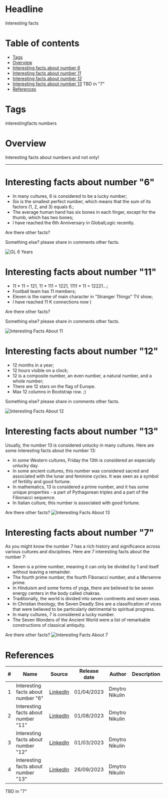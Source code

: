 # Headline
Interesting facts
 
# Table of contents
- [Tags](./InterestingFacts.md#tags)
- [Overview](./InterestingFacts.md#overview)
- [Interesting facts about number *6*](./InterestingFacts.md#interesting-facts-about-number-6)
- [Interesting facts about number *11*](./InterestingFacts.md#interesting-facts-about-number-11)
- [Interesting facts about number *12*](./InterestingFacts.md#interesting-facts-about-number-12)
- [Interesting facts about number *13*](./InterestingFacts.md#interesting-facts-about-number-13)
TBD in "7"
- [References](./InterestingFacts.md#references)

# Tags
interestingfacts numbers

# Overview
Interesting facts about numbers and not only!

---

# Interesting facts about number "6"

- In many cultures, 6 is considered to be a lucky number;
- Six is the smallest perfect number, which means that the sum of its factors (1, 2, and 3) equals 6.;
- The average human hand has six bones in each finger, except for the thumb, which has two bones;
- I have reached the 6th Anniversary in GlobalLogic recently.

Are there other facts?

Something else? please share in comments other facts.

<img src="./Images/GL6Years.png" alt="GL 6 Years" />

# Interesting facts about number "11"

- 11 * 11 = 121, 11 * 111 = 1221, 1111 * 11 = 12221...;
- Football team has 11 members;
- Eleven is the name of main character in "Stranger Things" TV show;
- I have reached 11 K connections now )

Are there other facts?

Something else? please share in comments other facts.

<img src="./Images/InterestingFactsAbout11.jpg" alt="Interesting Facts About 11" />

# Interesting facts about number "12"

- 12 months in a year;
- 12 hours visible on a clock;
- 12 is a composite number, an even number, a natural number, and a whole number;
- There are 12 stars on the flag of Europe.
- Max 12 columns in Bootstrap row. ;)

Something else? please share in comments other facts.

<img src="./Images/InterestingFactsAbout12.jpg" alt="Interesting Facts About 12" />

# Interesting facts about number "13"
Usually, the number 13 is considered unlucky in many cultures.
Here are some interesting facts about the number 13:
- In some Western cultures, Friday the 13th is considered an especially unlucky day.
- In some ancient cultures, this number was considered sacred and associated with the lunar and feminine cycles. It was seen as a symbol of fertility and good fortune.
- In mathematics, 13 is considered a prime number, and it has some unique properties - a part of Pythagorean triples and a part of the Fibonacci sequence.
- In Italian culture, this number is associated with good fortune.

Are there other facts?
<img src="./Images/InterestingFactsAbout13.jpg" alt="Interesting Facts About 13" />


# Interesting facts about number "7"

As you might know the number 7 has a rich history and significance across various cultures and disciplines.
Here are 7 interesting facts about the number 7:

- Seven is a prime number, meaning it can only be divided by 1 and itself without leaving a remainder.
- The fourth prime number, the fourth Fibonacci number, and a Mersenne prime.
- In Hinduism and some forms of yoga, there are believed to be seven energy centers in the body called chakras.
- Traditionally, the world is divided into seven continents and seven seas.
- In Christian theology, the Seven Deadly Sins are a classification of vices that were believed to be particularly detrimental to spiritual progress.
- In many cultures, 7 is considered a lucky number.
- The Seven Wonders of the Ancient World were a list of remarkable constructions of classical antiquity.

Are there other facts?
<img src="./Images/InterestingFactsAbout7.png" alt="Interesting Facts About 7" />

# References
| # | Name                 | Source                | Release date           |  Author                 | Description   |
| - | ---------------------|---------------------- |----------------------- | ----------------------- |:-------------:|
| 1 | Interesting facts about number "6"| [LinkedIn](https://www.linkedin.com/posts/dimanikulin_interestingfacts-numbers-globallogic-activity-7051457743555104769-pDkY?utm_source=share&utm_medium=member_desktop) | 01/04/2023 | Dmytro Nikulin | |
| 2 | Interesting facts about number "11"| [LinkedIn](https://www.linkedin.com/posts/dimanikulin_interestingfacts-activity-6967512359246393344-drW-?utm_source=share&utm_medium=member_desktop) | 01/08/2023 | Dmytro Nikulin | |
| 3 | Interesting facts about number "12"| [LinkedIn](https://www.linkedin.com/posts/dimanikulin_interestingfacts-activity-7031329081606483968-Xg3L?utm_source=share&utm_medium=member_desktop)| 01/03/2023 | Dmytro Nikulin | | 
| 4 | Interesting facts about number "13"| [LinkedIn](https://www.linkedin.com/posts/dimanikulin_interestingfacts-activity-7112326331484258304-C2fS?utm_source=share&utm_medium=member_desktop)| 26/09/2023 | Dmytro Nikulin | |
TBD in "7"